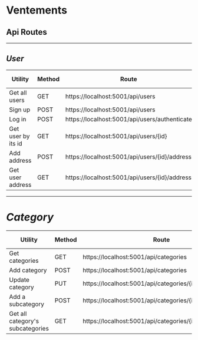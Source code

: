 # Ventements

## Api Routes

---

## _User_

| Utility            | Method | Route                                         | Role Required |
| ------------------ | ------ | --------------------------------------------- | ------------- |
| Get all users      | GET    | https://localhost:5001/api/users              | Admin         |
| Sign up            | POST   | https://localhost:5001/api/users              | None          |
| Log in             | POST   | https://localhost:5001/api/users/authenticate | None          |
| Get user by its id | GET    | https://localhost:5001/api/users/{id}         | User          |
| Add address        | POST   | https://localhost:5001/api/users/{id}/address | User          |
| Get user address   | GET    | https://localhost:5001/api/users/{id}/address | User          |

---

# _Category_

| Utility                          | Method | Route                                                    | Role Required |
| -------------------------------- | ------ | -------------------------------------------------------- | ------------- |
| Get categories                   | GET    | https://localhost:5001/api/categories                    | None          |
| Add category                     | POST   | https://localhost:5001/api/categories                    | Admin         |
| Update category                  | PUT    | https://localhost:5001/api/categories/{id}               | Admin         |
| Add a subcategory                | POST   | https://localhost:5001/api/categories/{id}/subcategories | Admin         |
| Get all category's subcategories | GET    | https://localhost:5001/api/categories/{id}/subcategories | None          |
